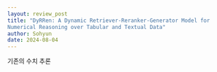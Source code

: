 ```yaml
---
layout: review_post
title: "DyRRen: A Dynamic Retriever-Reranker-Generator Model for
Numerical Reasoning over Tabular and Textual Data"
author: Sohyun
date: 2024-08-04
---
```



기존의 수치 추론
<!--stackedit_data:
eyJoaXN0b3J5IjpbLTc3MDQ0NDI3MCwxNjE3NTk2OTM0XX0=
-->